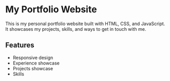 # My Portfolio Website

This is my personal portfolio website built with HTML, CSS, and JavaScript.  
It showcases my projects, skills, and ways to get in touch with me.

## Features
- Responsive design
- Experience showcase
- Projects showcase
- Skills